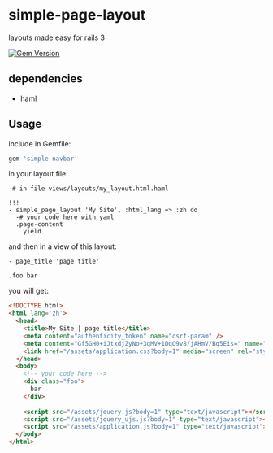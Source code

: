 # simple-page-layout

layouts made easy for rails 3

[![Gem Version](https://badge.fury.io/rb/simple-page-layout.png)](http://badge.fury.io/rb/simple-page-layout)

## dependencies

* haml

## Usage

include in Gemfile:
```ruby
gem 'simple-navbar'
```

in your layout file:

```haml
-# in file views/layouts/my_layout.html.haml

!!!
- simple_page_layout 'My Site', :html_lang => :zh do
  -# your code here with yaml
  .page-content
    yield
```

and then in a view of this layout:

```haml
- page_title 'page title'

.foo bar
```

you will get:

```html
<!DOCTYPE html>
<html lang='zh'>
  <head>
    <title>My Site | page title</title>
    <meta content="authenticity_token" name="csrf-param" />
    <meta content="Gf5GH0+iJtxdjZyNo+3qMV+1DqO9v8/jAHmV/Bq5Eis=" name="csrf-token" />
    <link href="/assets/application.css?body=1" media="screen" rel="stylesheet" type="text/css" />
  </head>
  <body>
    <!-- your code here -->
    <div class="foo">
      bar
    </div>
    
    <script src="/assets/jquery.js?body=1" type="text/javascript"></script>
    <script src="/assets/jquery_ujs.js?body=1" type="text/javascript"></script>
    <script src="/assets/application.js?body=1" type="text/javascript"></script>
  </body>
</html>
```
